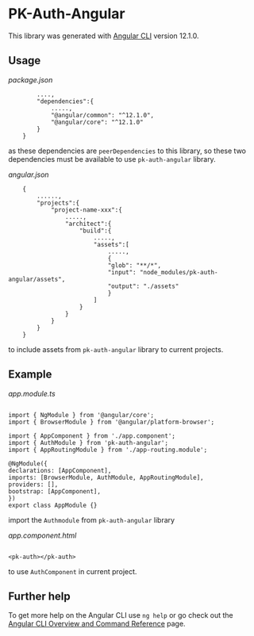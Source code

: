 # PK-Auth-Angular

This library was generated with [Angular CLI](https://github.com/angular/angular-cli) version 12.1.0.

## Usage

_package.json_

```{
        ....,
        "dependencies":{
            .....,
            "@angular/common": "^12.1.0",
            "@angular/core": "^12.1.0"
        }
    }
```

as these dependencies are `peerDependencies` to this library, so these two dependencies must be available to use `pk-auth-angular` library.

_angular.json_

```
    {
        ......,
        "projects":{
            "project-name-xxx":{
                .....,
                "architect":{
                    "build":{
                        .....,
                        "assets":[
                            .....,
                            {
                            "glob": "**/*",
                            "input": "node_modules/pk-auth-angular/assets",
                            "output": "./assets"
                            }
                        ]
                    }
                }
            }
        }
    }
```

to include assets from `pk-auth-angular` library to current projects.

## Example

_app.module.ts_

```

import { NgModule } from '@angular/core';
import { BrowserModule } from '@angular/platform-browser';

import { AppComponent } from './app.component';
import { AuthModule } from 'pk-auth-angular';
import { AppRoutingModule } from './app-routing.module';

@NgModule({
declarations: [AppComponent],
imports: [BrowserModule, AuthModule, AppRoutingModule],
providers: [],
bootstrap: [AppComponent],
})
export class AppModule {}

```

import the `Authmodule` from `pk-auth-angular` library

_app.component.html_

```

<pk-auth></pk-auth>

```

to use `AuthComponent` in current project.

## Further help

To get more help on the Angular CLI use `ng help` or go check out the [Angular CLI Overview and Command Reference](https://angular.io/cli) page.
